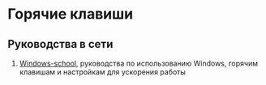 # Горячие клавиши

## Руководства в сети

1. [Windows-school,](https://windows-school.ru/blog/professionalnoe\_ispolzovanie\_provodnika\_windows/2015-08-17-77) руководства по использованию Windows, горячим клавишам и настройкам для ускорения работы
